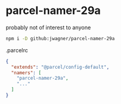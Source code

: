 # parcel-namer-29a
probably not of interest to anyone

```bash
npm i -D github:jwagner/parcel-namer-29a
```

.parcelrc
```json
{
  "extends": "@parcel/config-default",
  "namers": [
    "parcel-namer-29a",
    "..."
  ]
}
```

